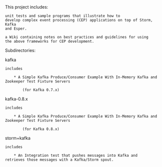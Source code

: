 

This project includes:

    unit tests and sample programs that illustrate how to 
    develop complex event processing (CEP) applications on top of Storm, Kafka 
    and Esper.

    a Wiki containing notes on best practices and guidelines for using 
    the above frameworks for CEP development.



Subdirectories:




kafka

    includes

        * A Simple Kafka Produce/Consumer Example With In-Memory Kafka and Zookeeper Test Fixture Servers

            (for Kafka 0.7.x)


kafka-0.8.x

    includes

        * A Simple Kafka Produce/Consumer Example With In-Memory Kafka and Zookeeper Test Fixture Servers

            (for Kafka 0.8.x)

storm+kafka

    includes

        * An Integration test that pushes messages into Kafka and retrieves those messages with a Kafka/Storm spout.

